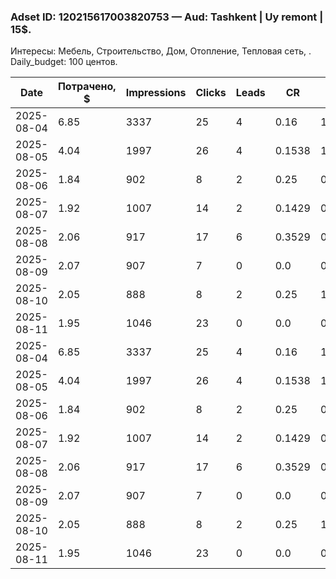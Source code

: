 ### Adset ID: 120215617003820753 — Aud: Tashkent | Uy remont | 15$.
 Интересы: Мебель, Строительство, Дом, Отопление, Тепловая сеть, . Daily_budget: 100 центов.

| Date | Потрачено, $ | Impressions | Clicks | Leads | CR | CPL | CTR | CPM |
| --- | --- | --- | --- | --- | --- | --- | --- | --- |
| 2025-08-04 | 6.85 | 3337 | 25 | 4 | 0.16 | 1.7125 | 0.7492 | 2.0527 |
| 2025-08-05 | 4.04 | 1997 | 26 | 4 | 0.1538 | 1.01 | 1.302 | 2.023 |
| 2025-08-06 | 1.84 | 902 | 8 | 2 | 0.25 | 0.92 | 0.8869 | 2.0399 |
| 2025-08-07 | 1.92 | 1007 | 14 | 2 | 0.1429 | 0.96 | 1.3903 | 1.9067 |
| 2025-08-08 | 2.06 | 917 | 17 | 6 | 0.3529 | 0.3433 | 1.8539 | 2.2465 |
| 2025-08-09 | 2.07 | 907 | 7 | 0 | 0.0 | 0.0 | 0.7718 | 2.2822 |
| 2025-08-10 | 2.05 | 888 | 8 | 2 | 0.25 | 1.025 | 0.9009 | 2.3086 |
| 2025-08-11 | 1.95 | 1046 | 23 | 0 | 0.0 | 0.0 | 2.1989 | 1.8642 |
| 2025-08-04 | 6.85 | 3337 | 25 | 4 | 0.16 | 1.7125 | 0.7492 | 2.0527 |
| 2025-08-05 | 4.04 | 1997 | 26 | 4 | 0.1538 | 1.01 | 1.302 | 2.023 |
| 2025-08-06 | 1.84 | 902 | 8 | 2 | 0.25 | 0.92 | 0.8869 | 2.0399 |
| 2025-08-07 | 1.92 | 1007 | 14 | 2 | 0.1429 | 0.96 | 1.3903 | 1.9067 |
| 2025-08-08 | 2.06 | 917 | 17 | 6 | 0.3529 | 0.3433 | 1.8539 | 2.2465 |
| 2025-08-09 | 2.07 | 907 | 7 | 0 | 0.0 | 0.0 | 0.7718 | 2.2822 |
| 2025-08-10 | 2.05 | 888 | 8 | 2 | 0.25 | 1.025 | 0.9009 | 2.3086 |
| 2025-08-11 | 1.95 | 1046 | 23 | 0 | 0.0 | 0.0 | 2.1989 | 1.8642 |